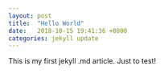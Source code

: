 ```yaml
---
layout: post
title:  "Hello World"
date:   2018-10-15 19:41:36 +0800
categories: jekyll update
---
```

This is my first jekyll .md article. Just to test!
